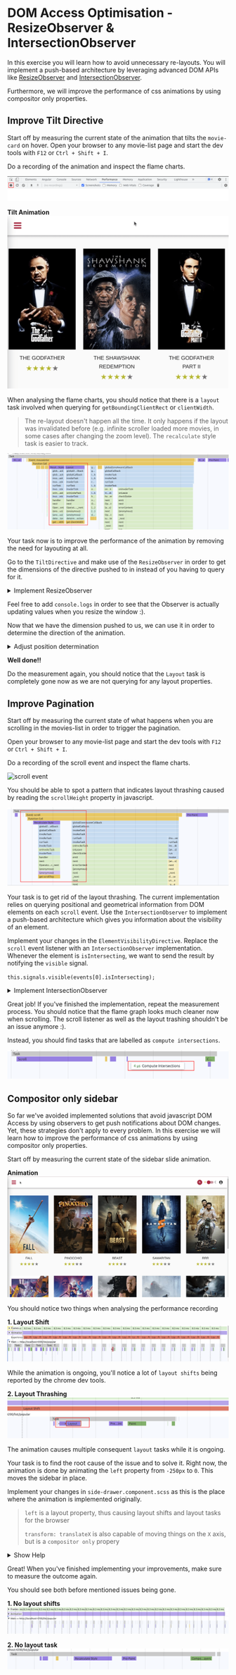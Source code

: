 # DOM Access Optimisation - ResizeObserver & IntersectionObserver

In this exercise you will learn how to avoid unnecessary re-layouts. You will implement a
push-based architecture by leveraging advanced DOM APIs like [ResizeObserver](https://developer.mozilla.org/en-US/docs/Web/API/ResizeObserver)
and [IntersectionObserver](https://developer.mozilla.org/en-US/docs/Web/API/IntersectionObserver).

Furthermore, we will improve the performance of css animations by using compositor only properties.

## Improve Tilt Directive

Start off by measuring the current state of the animation that tilts the `movie-card` on hover.
Open your browser to any movie-list page and start the dev tools with `F12` or `Ctrl + Shift + I`.

Do a recording of the animation and inspect the flame charts.

![start-recording](images/dom-access/start-recording.png)

**Tilt Animation**
![tilt-animation](images/dom-access/tilt-animation.gif)

When analysing the flame charts, you should notice that there is a `layout` task involved
when querying for `getBoundingClientRect` or `clientWidth`. 

> The re-layout doesn't happen all the time. It only happens if the layout was invalidated before (e.g. infinite scroller loaded more movies, in some cases after changing the zoom level). The `recalculate` style task is easier to track.

![getBoundingClientRect](images/dom-access/getBoundingClientRect.png)

Your task now is to improve the performance of the animation by removing the need for layouting at all.

Go to the `TiltDirective` and make use of the `ResizeObserver` in order to get the dimensions of the directive pushed to in instead
of you having to query for it.

<details>
  <summary>Implement ResizeObserver</summary>

```ts
// tilt.directive.ts

private middle = 0;

constructor() {
  const observer = new ResizeObserver((events) => {
    const width = events[0].contentRect.width;
    this.middle = nativeElement.getBoundingClientRect().left + width / 2;
  });
  observer.observe(elementRef.nativeElement);
}
```

</details>

Feel free to add `console.logs` in order to see that the Observer is actually updating values when you resize the window :).

Now that we have the dimension pushed to us, we can use it in order to determine the direction of the animation.

<details>
  <summary>Adjust position determination</summary>

```ts
// tilt.directive.ts

// determine position by using the stored width and compare it to the pageX
const pos = pageX > this.middle ? 1 : 0;

```
</details>

**Well done!!**

Do the measurement again, you should notice that the `Layout` task is completely gone now as we are not querying for
any layout properties.

## Improve Pagination

Start off by measuring the current state of what happens when you are scrolling in the movies-list in order to trigger the
pagination.

Open your browser to any movie-list page and start the dev tools with `F12` or `Ctrl + Shift + I`.

Do a recording of the scroll event and inspect the flame charts.

![scroll event](images/dom-access/scroll.gif)

You should be able to spot a pattern that indicates layout thrashing caused by reading the `scrollHeight` property in javascript.

![scrollTop recalc styles](images/dom-access/scrollTop.png)

Your task is to get rid of the layout thrashing. The current implementation relies on querying positional and geometrical information
from DOM elements on each `scroll` event. Use the `IntersectionObserver` to implement a push-based architecture which gives you
information about the visibility of an element.

Implement your changes in the `ElementVisibilityDirective`.
Replace the `scroll` event listener with an `IntersectionObserver` implementation. Whenever the element is `isIntersecting`,
we want to send the result by notifying the `visible` signal.

`this.signals.visible(events[0].isIntersecting);`

<details>
  <summary>Implement IntersectionObserver</summary>

```ts
// element-visibility.directive.ts

const observer = new IntersectionObserver(events => {
  this.signals.visible(events[0].isIntersecting);
}, {
  root: null, // the scrollContainer (document in case of null)
  rootMargin: '100px', // margin
  threshold: 0.5 // how much of the element should be visible before it's considered as intersecting
});

observer.observe(elementRef.nativeElement);
```

</details>

Great job! If you've finished the implementation, repeat the measurement process. You should notice that the flame graph looks much cleaner now
when scrolling. The scroll listener as well as the layout trashing shouldn't be an issue anymore :).

Instead, you should find tasks that are labelled as `compute intersections`.

![compute-intersections](images/dom-access/compute-intersections.png)


## Compositor only sidebar

So far we've avoided implemented solutions that avoid javascript DOM Access by using observers to get
push notifications about DOM changes.
Yet, these strategies don't apply to every problem. In this exercise we will learn how to improve the 
performance of css animations by using compositor only properties.

Start off by measuring the current state of the sidebar slide animation.

**Animation**
![slide-animation](images/dom-access/slide-animation.gif)

You should notice two things when analysing the performance recording

**1. Layout Shift**
![sidebar-animation-layout-shift](images/dom-access/sidebar-animation-layout-shift.png)

While the animation is ongoing, you'll notice a lot of `layout shifts` being reported by the chrome dev tools.

**2. Layout Thrashing**
![slide-animation-layout](images/dom-access/slide-animation-layout.png)

The animation causes multiple consequent `layout` tasks while it is ongoing.

Your task is to find the root cause of the issue and to solve it. Right now, the animation is done
by animating the `left` property from `-250px` to `0`. This moves the sidebar in place.

Implement your changes in `side-drawer.component.scss` as this is the place where the animation is implemented originally.

> `left` is a layout property, thus causing layout shifts and layout tasks for the browser
> 
> `transform: translateX` is also capable of moving things on the `X` axis, but is a `compositor only` propery 

<details>
  <summary>Show Help</summary>

```scss
// src/app/ui/component/side-drawer/side-drawer.component.scss

.side-drawer {
  /*
  * other stuff
  */
  left: -250px;
  transform: translateX(-100%);
}

@media screen and (min-width: 1298px) {
  .side-drawer {
    //left: 0;
    transform: translateX(0);
  }
}
.side-drawer.opened {
  //left: 0;
  transform: translateX(0);
}

```

</details>

Great! When you've finished implementing your improvements, make sure to measure
the outcome again.

You should see both before mentioned issues being gone.

**1. No layout shifts**
![slide-animation-no-layout-shift](images/dom-access/slide-animation-no-layout-shift.png)

**2. No layout task**
![slide-animation-no-layout](images/dom-access/slide-animation-no-layout.png)


